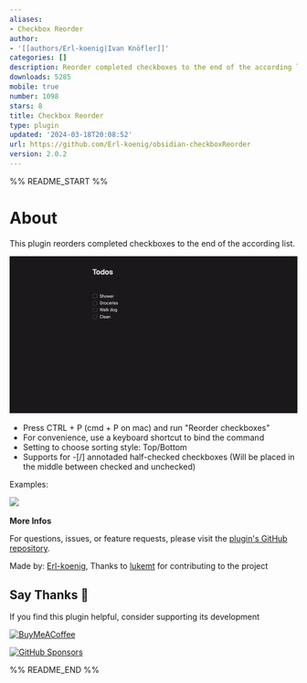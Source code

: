 ```yaml
---
aliases:
- Checkbox Reorder
author:
- '[[authors/Erl-koenig|Ivan Knöfler]]'
categories: []
description: Reorder completed checkboxes to the end of the according list.
downloads: 5285
mobile: true
number: 1098
stars: 8
title: Checkbox Reorder
type: plugin
updated: '2024-03-18T20:08:52'
url: https://github.com/Erl-koenig/obsidian-checkboxReorder
version: 2.0.2
---
```


%% README_START %%

# About

This plugin reorders completed checkboxes to the end of the according list.

![A demo of the plugin working](https://raw.githubusercontent.com/Erl-koenig/obsidian-checkboxReorder/HEAD/demo.gif)

-   Press CTRL + P (cmd + P on mac) and run "Reorder checkboxes"
-   For convenience, use a keyboard shortcut to bind the command
-   Setting to choose sorting style: Top/Bottom
-   Supports for -[/] annotaded half-checked checkboxes (Will be placed in the middle between checked and unchecked)

Examples:

![](https://i.imgur.com/fEyG45b.png)

**More Infos**

For questions, issues, or feature requests, please visit the [plugin's GitHub repository](https://github.com/Erl-koenig/obsidian-dailyPrompt).

Made by:
[Erl-koenig](https://github.com/Erl-koenig),
Thanks to [lukemt](https://github.com/lukemt) for contributing to the project

## Say Thanks 🙏

If you find this plugin helpful, consider supporting its development

[<img src="https://cdn.buymeacoffee.com/buttons/v2/default-violet.png" alt="BuyMeACoffee" width="100">](https://www.buymeacoffee.com/erlkoenig)

[![GitHub Sponsors](https://img.shields.io/github/sponsors/Erl-koenig?style=social)](https://github.com/sponsors/Erl-koenig)


%% README_END %%
